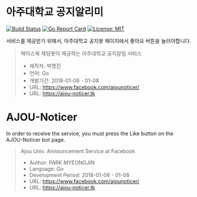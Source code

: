 # 아주대학교 공지알리미
[![Build Status](https://travis-ci.org/mjin1220/ajou-noticer.svg?branch=master)](https://travis-ci.org/mjin1220/ajou-noticer)
[![Go Report Card](https://goreportcard.com/badge/github.com/mjin1220/ajou-noticer)](https://goreportcard.com/report/github.com/mjin1220/ajou-noticer)
[![License: MIT](https://img.shields.io/badge/License-MIT-yellow.svg)](https://opensource.org/licenses/MIT)

서비스를 제공받기 위해서, 아주대학교 공지봇 페이지에서 좋아요 버튼을 눌러야합니다.
> 페이스북 채팅봇이 제공하는 아주대학교 공지알림 서비스
> * 제작자: 박명진
> * 언어: Go
> * 개발기간: 2018-01-06 - 01-08
> * URL: https://www.facebook.com/ajounoticer/
> * URL: https://ajou-noticer.tk

# AJOU-Noticer
In order to receive the service, you must press the Like button on the AJOU-Noticer bot page.
> Ajou Univ. Announcement Service at Facebook
> * Author: PARK MYEONGJIN
> * Language: Go
> * Development Period: 2018-01-06 - 01-08
> * URL: https://www.facebook.com/ajounoticer/
> * URL: https://ajou-noticer.tk

